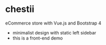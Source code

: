 # chestii

eCommerce store with Vue.js and Bootstrap 4

- minimalist design with static left sidebar
- this is a front-end demo
